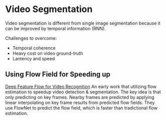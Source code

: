# Video Segmentation

Video segmentation is different from single image segmentation because it can be improved by temporal information (RNN). 

Challenges to overcome:

+ Temporal coherence
+ Heavy cost on video ground-truth
+ Lantency and speed

## Using Flow Field for Speeding up

[Deep Feature Flow for Video Recognition](https://arxiv.org/abs/1611.07715) An early work that utilizing flow estimation to speedup video detection & segmentation. The key idea is that only predicting on key frames. Nearby frames are predicted by applying linear interpolating on key frame results from predicted flow fields. They use FlowNet to predict the flow field, which is faster than tradictional flow estimation.

